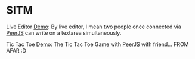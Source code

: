 # SITM
 
Live Editor [Demo](https://dustindiazlopez.github.io/LiveEditor/):
By live editor, I mean two people once connected via [PeerJS](https://peerjs.com/) can write on a textarea simultaneously.

Tic Tac Toe [Demo](https://dustindiazlopez.github.io/LiveEditor/tictactoe.html):
The Tic Tac Toe Game with [PeerJS](https://peerjs.com/) with friend... FROM AFAR :D
